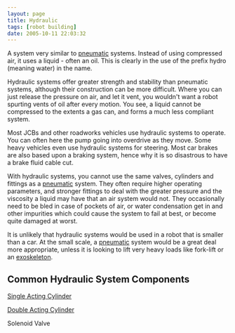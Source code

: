 ```yaml
---
layout: page
title: Hydraulic
tags: [robot building]
date: 2005-10-11 22:03:32
---
```

A system very similar to [pneumatic](/wiki/pneumatic.html "Use of air to operate and power actuators") systems. Instead of using compressed air, it uses a liquid - often an oil. This is clearly in the use of the prefix hydro (meaning water) in the name.

Hydraulic systems offer greater strength and stability than pneumatic systems, although their construction can be more difficult. Where you can just release the pressure on air, and let it vent, you wouldn't want a robot spurting vents of oil after every motion. You see, a liquid cannot be compressed to the extents a gas can, and forms a much less compliant system.

Most JCBs and other roadworks vehicles use hydraulic systems to operate. You can often here the pump going into overdrive as they move. Some heavy vehicles even use hydraulic systems for steering. Most car brakes are also based upon a braking system, hence why it is so disastrous to have a brake fluid cable cut.

With hydraulic systems, you cannot use the same valves, cylinders and fittings as a [pneumatic](/wiki/pneumatic.html "Use of air to operate and power actuators") system. They often require higher operating parameters, and stronger fittings to deal with the greater pressure and the viscosity a liquid may have that an air system would not. They occasionally need to be bled in case of pockets of air, or water condensation get in and other impurities which could cause the system to fail at best, or become quite damaged at worst.

It is unlikely that hydraulic systems would be used in a robot that is smaller than a car. At the small scale, a [pneumatic](/wiki/pneumatic.html "Use of air to operate and power actuators") system would be a great deal more appropriate, unless it is looking to lift very heavy loads like fork-lift or an [exoskeleton](/wiki/exoskeleton.html "A device/vesical worn to enhance human abilities").

## Common Hydraulic System Components

[Single Acting Cylinder](/wiki/single_acting_cylinder.html "A fluidic actuator with a spring operated return")

[Double Acting Cylinder](/wiki/double_acting_cylinder.html "A fluidic actuator with dual inlets allowing greater control")

Solenoid Valve
